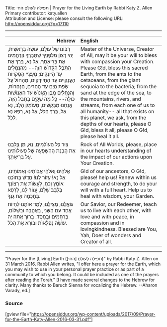 <html>
<head></head>
<body>
Title: תפילה לעולם החי | Prayer for the Living Earth by Rabbi Katy Z. Allen<br />
Primary contributor: katy.allen<br />
Attribution and License: please consult the following URL: <a href="http://opensiddur.org/?p=17110">http://opensiddur.org/?p=17110</a>
<p />
<hr />

<table style="margin-left: auto;margin-right: auto;" class="draggable">
<thead><tr><th id="x" style="text-align: right;">Hebrew</th><th style="text-align: left;">English</th></tr></thead>
<tbody>
<tr>
<td style="vertical-align:top;" width="46%">
<div class="liturgy"><span lang="he">
רִבּוֺנוֺ שֶׁל עוֺלָם, עוֺשֶׂה בְּרֵאשִׁית,
יְהִי רָצוֺן מִלְפָנֶיךָ
שֶׁתְּבָרֵךְ בְּרַחֲמִים אֶת בְּרִיאַתְךָ.
אֵל נָא,
בָּרֵךְ אֶת הַתֵּבֶל הַקָּדוֺשׁ הַזֵֶּה--
מֵהַנְּמָלִים עַד הַיּוֺנְקִים;
מֵעֲצֵיי הַסְּקוֹיוֹת הָעֲנָקִיִים
עַד הַחַיידָקִים,
מֵהַחוֺל עַל שְׂפַת הַיָּם
עַד הֶהָרִים, הַנְּהָרוֺת, וְהַנְּחָלִים
מִבֶּן הָאֶנוֺשׁ 
עַד הָאֶנוֺשׁוּת כּוּלָה--
כׇּל מַה שֶּׁקָּיֵּם בַּתֵּבֶל הַזֶּה,
אֲנַחְנוּ מְבַקְשִׁים,
מֵעוֺמֶק הַלֵּב,
נָא אֵל, בָּרֵךְ הַכֹּל,
אֵל נָא, רְפָא נָא לַכֹּל.
</span></div>
</td>
 
<td style="vertical-align:top;" width="53%">
<div class="english">
Master of the Universe, Creator of All,
may it be your will
to bless with compassion your Creation.
Please G!d,
bless this sacred Earth,
from the ants to the cetaceans,
from the giant sequoia
to the bacteria;
from the sand at the edge of the sea,
to the mountains, rivers, and streams,
from each one of us
to all humanity--
all that exists on this planet,
we ask,
from the depths of our hearts,
please O G!d, bless it all,
please O G!d, please heal it all.
</div></td>
</tr>


<tr>
<td style="vertical-align:top;" width="46%">
<div class="liturgy"><span lang="he">
צוּר כׇּל הָעוֺלָמִים, 
נָא, תֵּן בְּלִבֵּנוּ 
אֶת הֲבָנַת הָהַשְׁפָּעָה שֶׁל פְּעוּלוֺתֵינוּ
עַל בְּרִיאַתְךָ.
</span></div>
</td>
 
<td style="vertical-align:top;" width="53%">
<div class="english">
Rock of All Worlds,
please, place in our hearts 
understanding of the impact of our actions
upon Your Creation.
</div></td>
</tr>


<tr>
<td style="vertical-align:top;" width="46%">
<div class="liturgy"><span lang="he">
אֱלֹהֵינוּ וֵאלֹהֵי אֲבוֺתֵינוּ וְאִמּוֹתֵינוּ,
אֵל נָא!
עֲזוֹר לָנוּ!
חַדֵּשׁ בְּתוֺכֵנוּ אוֺמֶץ וְכֹחַ,
לַעֲשׂוֺת אֶת רְצוֹנְךָ בְּלֵבָב שָׁלֵם,
עֲזוֹר לָנוּ, 
לְרַפֵּא בְּחָכְמָה אֶת גַנֶּךָ.
</span></div>
</td>
 
<td style="vertical-align:top;" width="53%">
<div class="english">
G!d of our ancestors,
O G!d, please!
help us!
Renew within us courage and strength,
to do your will with a full heart.
Help us
to heal with wisdom, your Garden.
</div></td>
</tr>


<tr>
<td style="vertical-align:top;" width="46%">
<div class="liturgy"><span lang="he">
גוֹאֲלֵנוּ, מַצִּילֵנוּ,
לַמֵּד אוֺתָנוּ 
לִחְיוֺת אֶחָד עִם הַשֵּׁנִי, 
בְּאַהֲבָה וּבְשָׁלוֺם,
בְּרַחֲמִים וּבְחֶסֶד.
בָּרוּךְ אַתָּה יָהּ
עוֺשֶׂה נִפְלָאוֺת
וּבוֺרֵא אֶת הַכֹּל.
</span></div>
</td>
 
<td style="vertical-align:top;" width="53%">
<div class="english">
Our Savior, our Redeemer,
teach us 
to live with each other,
with love and with peace,
in compassion and in lovingkindness.
Blessed are You, Yah,
Doer of wonders 
and Creator of all.
</div></td>
</tr>
</tbody></table>

<hr />

"Prayer for the [Living] Earth (תפילה לָעולם [החי]‏)" by Rabbi Katy Z. Allen on 31 March 2016. Rabbi Allen writes, "I offer here a prayer for the Earth, which you may wish to use in your personal prayer practice or as part of a community to which you belong. It could be included as one of the prayers after reading the Torah." [I have made several changes to the Hebrew for clarity. Many thanks to Baruch Sienna for vocalizing the Hebrew. --Aharon Varady, ed.]

<h3>Source</h3>

[gview file="https://opensiddur.org/wp-content/uploads/2017/09/Prayer-for-the-Earth-Katy-Allen-2016-03-31.pdf"]
</body>
</html>